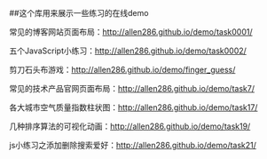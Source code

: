 ﻿##这个库用来展示一些练习的在线demo  


常见的博客网站页面布局：http://allen286.github.io/demo/task0001/  

五个JavaScript小练习：http://allen286.github.io/demo/task0002/  

剪刀石头布游戏：http://allen286.github.io/demo/finger_guess/  

常见的技术产品官网页面布局：http://allen286.github.io/demo/task7/  

各大城市空气质量指数柱状图：http://allen286.github.io/demo/task17/  

几种排序算法的可视化动画：http://allen286.github.io/demo/task19/  

js小练习之添加删除搜索爱好：http://allen286.github.io/demo/task21/